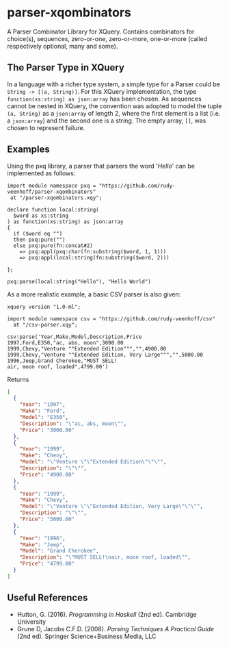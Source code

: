 # parser-xqombinators
A Parser Combinator Library for XQuery. Contains combinators for choice(s),
sequences, zero-or-one, zero-or-more, one-or-more (called respectively optional, many and some).

## The Parser Type in XQuery
In a language with a richer type system, a simple type for a Parser
could be `String -> [(a, String)]`. For this XQuery
implementation, the type `function(xs:string) as json:array` has been chosen.
As sequences cannot be nested in XQuery, the convention was adopted to model
the tuple `(a, String)` as a `json:array` of length 2, where the first element
is a list (i.e. a `json:array`) and the second one is a string.
The empty array, `[]`, was chosen to represent failure.

## Examples
Using the pxq library, a parser that parsers the word '_Hello_' can be implemented as follows:
```xquery
import module namespace pxq = "https://github.com/rudy-veenhoff/parser-xqombinators"
 at "/parser-xqombinators.xqy";

declare function local:string(
  $word as xs:string
) as function(xs:string) as json:array
{
  if ($word eq "")
  then pxq:pure("")
  else pxq:pure(fn:concat#2)
    => pxq:appl(pxq:char(fn:substring($word, 1, 1)))
    => pxq:appl(local:string(fn:substring($word, 2)))

};

pxq:parse(local:string("Hello"), "Hello World")
```

As a more realistic example, a basic CSV parser is also given:
```xquery
xquery version "1.0-ml";

import module namespace csv = "https://github.com/rudy-veenhoff/csv"
  at "/csv-parser.xqy";

csv:parse('Year,Make,Model,Description,Price
1997,Ford,E350,"ac, abs, moon",3000.00
1999,Chevy,"Venture ""Extended Edition""","",4900.00
1999,Chevy,"Venture ""Extended Edition, Very Large""","",5000.00
1996,Jeep,Grand Cherokee,"MUST SELL!
air, moon roof, loaded",4799.00')
```
Returns
```json
[
  {
    "Year": "1997",
    "Make": "Ford",
    "Model": "E350",
    "Description": "\"ac, abs, moon\"",
    "Price": "3000.00"
  },
  {
    "Year": "1999",
    "Make": "Chevy",
    "Model": "\"Venture \"\"Extended Edition\"\"\"",
    "Description": "\"\"",
    "Price": "4900.00"
  },
  {
    "Year": "1999",
    "Make": "Chevy",
    "Model": "\"Venture \"\"Extended Edition, Very Large\"\"\"",
    "Description": "\"\"",
    "Price": "5000.00"
  },
  {
    "Year": "1996",
    "Make": "Jeep",
    "Model": "Grand Cherokee",
    "Description": "\"MUST SELL!\nair, moon roof, loaded\"",
    "Price": "4799.00"
  }
]
```




## Useful References
- Hutton, G. (2016). _Programming in Haskell_ (2nd ed). Cambridge University
- Grune D, Jacobs C.F.D. (2008). _Parsing Techniques A Practical Guide_ (2nd ed). Springer Science+Business Media, LLC